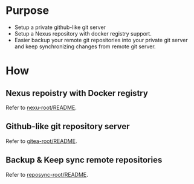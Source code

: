 Purpose
===
- Setup a private github-like git server
- Setup a Nexus repository with docker registry support.
- Easier backup your remote git repositories into your private git server and keep synchronizing changes from remote git server.

How 
===

## Nexus repoistry with Docker registry
Refer to [nexu-root/README](nexus-root/README.md). 

## Github-like git repository server
Refer to [gitea-root/README](gitea-root/README.md).

## Backup & Keep sync remote repositories
Refer to [reposync-root/README](reposync-root/README.md).


